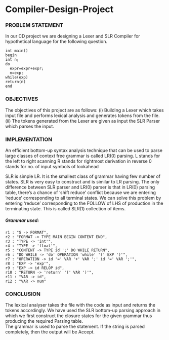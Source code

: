 # Compiler-Design-Project

### PROBLEM STATEMENT 
In our CD project we are designing a Lexer and SLR Compiler for hypothetical language for the following question.  
```
int main()
begin 
int n; 
do 
  expr=expr+expr; 
  n=exp; 
while(exp) 
return(n) 
end
```

### OBJECTIVES 
The objectives of this project are as follows: 
(i) Building a Lexer which takes input file and performs lexical analysis and generates  tokens from the file. 
(ii) The tokens generated from the Lexer are given as input the SLR Parser which  parses the input.

### IMPLEMENTATION  
An efficient bottom-up syntax analysis technique that can be used to parse large classes of context free grammar is called LR(0) parsing. 
L stands for the left to right scanning
R stands for rightmost  derivation in reverse
0 stands for no. of input symbols of lookahead

SLR is simple LR. It is the smallest class of grammar having few number of states. SLR is very easy to construct and is similar to LR parsing. The only difference between SLR parser and LR(0) parser is that in  LR(0) parsing table, there’s a chance of ‘shift reduce’ conflict because we are entering ‘reduce’ corresponding to all terminal states. We can solve this problem by entering ‘reduce’ corresponding  to the FOLLOW of LHS of production in the terminating state. This is called SLR(1) collection of items.

##### Grammar used:
```
r1 : "S -> FORMAT",
r2 : "FORMAT -> TYPE MAIN BEGIN CONTENT END",
r3 : "TYPE -> 'int'",
r4 : "TYPE -> 'float'",
r5 : "CONTENT -> TYPE id ';' DO WHILE RETURN",
r6 : "DO WHILE -> 'do' OPERATION 'while' '(' EXP ')'",
r7 : "OPERATION -> id '=' VAR '+' VAR ';' id '=' VAR ';'",
r8 : "EXP -> 'exp'",
r9 : "EXP -> id RELOP id",
r10 : "RETURN -> 'return' '(' VAR ')'",
r11 : "VAR -> id",
r12 : "VAR -> num"
```

### CONCLUSION 
The lexical analyser takes the file with the code as input and returns the tokens accordingly. We have used the SLR bottom-up parsing approach in which we first construct  the closure states for the given grammar thus producing the required Parsing table.  
The grammar is used to parse the statement. If the string is parsed completely, then the output will be Accept.
